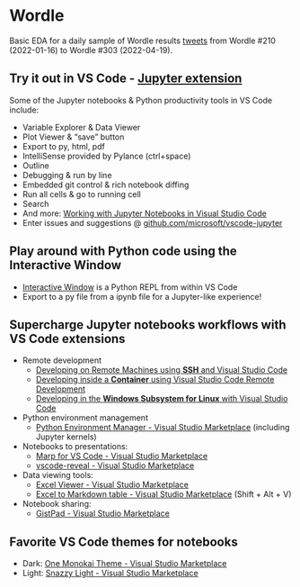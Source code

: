 # Wordle
Basic EDA for a daily sample of Wordle results [tweets](https://www.kaggle.com/datasets/benhamner/wordle-tweets) from Wordle #210 (2022-01-16) to Wordle #303 (2022-04-19).

## Try it out in VS Code - [Jupyter extension](https://marketplace.visualstudio.com/items?itemName=ms-toolsai.jupyter)
Some of the Jupyter notebooks & Python productivity tools in VS Code include:
- Variable Explorer & Data Viewer
- Plot Viewer & “save” button
- Export to py, html, pdf
- IntelliSense provided by Pylance (ctrl+space)
- Outline
- Debugging & run by line
- Embedded git control & rich notebook diffing
- Run all cells & go to running cell
- Search
- And more: [Working with Jupyter Notebooks in Visual Studio Code](https://code.visualstudio.com/docs/datascience/jupyter-notebooks)
- Enter issues and suggestions @ [github.com/microsoft/vscode-jupyter](https://github.com/microsoft/vscode-jupyter/issues)

## Play around with Python code using the **Interactive Window**
- [Interactive Window](https://code.visualstudio.com/docs/python/jupyter-support-py) is a Python REPL from within VS Code
- Export to a py file from a ipynb file for a Jupyter-like experience!

## Supercharge Jupyter notebooks workflows with **VS Code extensions**
- Remote development
    - [Developing on Remote Machines using **SSH** and Visual Studio Code](https://code.visualstudio.com/docs/remote/ssh)
    - [Developing inside a **Container** using Visual Studio Code Remote Development](https://code.visualstudio.com/docs/remote/containers)
    - [Developing in the **Windows Subsystem for Linux** with Visual Studio Code](https://code.visualstudio.com/docs/remote/wsl)
- Python environment management
    - [Python Environment Manager - Visual Studio Marketplace](https://marketplace.visualstudio.com/items?itemName=donjayamanne.python-environment-manager) (including Jupyter kernels)
- Notebooks to presentations:
    - [Marp for VS Code - Visual Studio Marketplace](https://marketplace.visualstudio.com/items?itemName=marp-team.marp-vscode)
    - [vscode-reveal - Visual Studio Marketplace](https://marketplace.visualstudio.com/items?itemName=evilz.vscode-reveal)
- Data viewing tools:
    - [Excel Viewer - Visual Studio Marketplace](https://marketplace.visualstudio.com/items?itemName=GrapeCity.gc-excelviewer)
    - [Excel to Markdown table - Visual Studio Marketplace](https://marketplace.visualstudio.com/items?itemName=csholmq.excel-to-markdown-table) (Shift + Alt + V)
- Notebook sharing:
    - [GistPad - Visual Studio Marketplace](https://marketplace.visualstudio.com/items?itemName=vsls-contrib.gistfs)

## Favorite VS Code themes for notebooks
- Dark: [One Monokai Theme - Visual Studio Marketplace](https://marketplace.visualstudio.com/items?itemName=azemoh.one-monokai)
- Light: [Snazzy Light - Visual Studio Marketplace](https://marketplace.visualstudio.com/items?itemName=loilo.snazzy-light)

